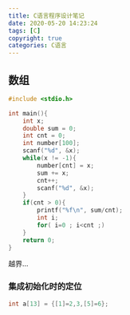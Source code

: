 ```yaml
---
title: C语言程序设计笔记
date: 2020-05-20 14:23:24
tags: [C]
copyright: true
categories: C语言
---
```


<!-- toc -->



## 数组

```c
#include <stdio.h>

int main(){
    int x;
    double sum = 0;
    int cnt = 0;
    int number[100];
    scanf("%d", &x);
    while(x != -1){
        number[cnt] = x;
        sum += x;
        cnt++;
        scanf("%d", &x);
    }
    if(cnt > 0){
        printf("%f\n", sum/cnt);
        int i;
        for( i=0 ; i<cnt ;)
    }
    return 0;
}
```



越界... 

### 集成初始化时的定位

```c
int a[13] = {[1]=2,3,[5]=6};
```



